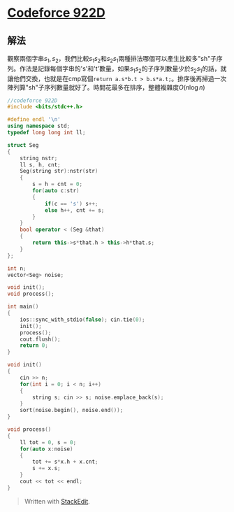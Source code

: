 # [Codeforce 922D](https://codeforces.com/problemset/problem/922/D)

## 解法
觀察兩個字串$s_1, s_2$，我們比較$s_1s_2$和$s_2s_1$兩種排法哪個可以產生比較多"sh"子序列。作法是記錄每個字串的's'和't'數量，如果$s_1s_2$的子序列數量少於$s_2s_1$的話，就讓他們交換，也就是在cmp寫個`return a.s*b.t > b.s*a.t;`。排序後再掃過一次陣列算"sh"子序列數量就好了。時間花最多在排序，整體複雜度$O(n \log n)$

```c++
//codeforce 922D
#include <bits/stdc++.h>

#define endl '\n'
using namespace std;
typedef long long int ll;

struct Seg
{
    string nstr;
    ll s, h, cnt;
    Seg(string str):nstr(str)
    {
        s = h = cnt = 0;
        for(auto c:str)
        {
            if(c == 's') s++;
            else h++, cnt += s;
        }
    }
    bool operator < (Seg &that)
    {
        return this->s*that.h > this->h*that.s;
    }
};

int n;
vector<Seg> noise;

void init();
void process();

int main()
{
    ios::sync_with_stdio(false); cin.tie(0);
    init();
    process();
    cout.flush();
    return 0;
}

void init()
{
    cin >> n;
    for(int i = 0; i < n; i++)
    {
        string s; cin >> s; noise.emplace_back(s);
    }
    sort(noise.begin(), noise.end());
}

void process()
{
    ll tot = 0, s = 0;
    for(auto x:noise)
    {
        tot += s*x.h + x.cnt;
        s += x.s;
    }
    cout << tot << endl;
}
```


> Written with [StackEdit](https://stackedit.io/).

